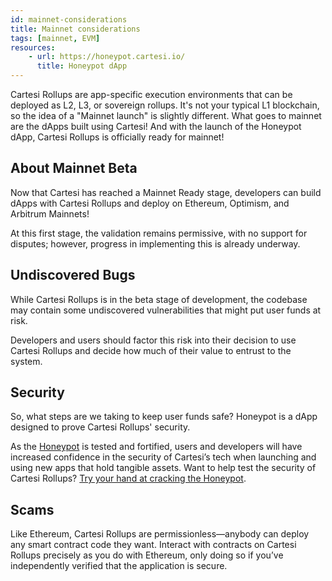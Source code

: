 ```yaml
---
id: mainnet-considerations
title: Mainnet considerations
tags: [mainnet, EVM]
resources:
    - url: https://honeypot.cartesi.io/
      title: Honeypot dApp
---
```


Cartesi Rollups are app-specific execution environments that can be deployed as L2, L3, or sovereign rollups. It's not your typical L1 blockchain, so the idea of a "Mainnet launch" is slightly different. What goes to mainnet are the dApps built using Cartesi! And with the launch of the Honeypot dApp, Cartesi Rollups is officially ready for mainnet!

## About Mainnet Beta

Now that Cartesi has reached a Mainnet Ready stage, developers can build dApps with Cartesi Rollups and deploy on Ethereum, Optimism, and Arbitrum Mainnets!

At this first stage, the validation remains permissive, with no support for disputes; however, progress in implementing this is already underway.

## Undiscovered Bugs

While Cartesi Rollups is in the beta stage of development, the codebase may contain some undiscovered vulnerabilities that might put user funds at risk.

Developers and users should factor this risk into their decision to use Cartesi Rollups and decide how much of their value to entrust to the system.

## Security
So, what steps are we taking to keep user funds safe? Honeypot is a dApp designed to prove Cartesi Rollups' security.

As the [Honeypot](https://honeypot.cartesi.io/) is tested and fortified, users and developers will have increased confidence in the security of Cartesi’s tech when launching and using new apps that hold tangible assets. Want to help test the security of Cartesi Rollups? [Try your hand at cracking the Honeypot](https://honeypot.cartesi.io/).

## Scams
Like Ethereum, Cartesi Rollups are permissionless—anybody can deploy any smart contract code they want. Interact with contracts on Cartesi Rollups precisely as you do with Ethereum, only doing so if you’ve independently verified that the application is secure.

